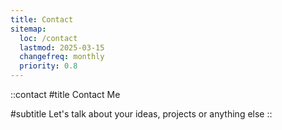 ```yaml
---
title: Contact
sitemap:
  loc: /contact
  lastmod: 2025-03-15
  changefreq: monthly
  priority: 0.8
---
```


::contact
#title
Contact Me

#subtitle
Let's talk about your ideas, projects or anything else
::
